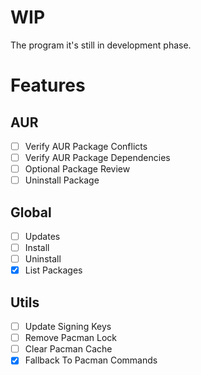 # WIP
The program it's still in development phase.

# Features
## AUR
- [ ] Verify AUR Package Conflicts
- [ ] Verify AUR Package Dependencies
- [ ] Optional Package Review
- [ ] Uninstall Package

## Global
- [ ] Updates
- [ ] Install
- [ ] Uninstall
- [x] List Packages

## Utils
- [ ] Update Signing Keys
- [ ] Remove Pacman Lock
- [ ] Clear Pacman Cache
- [x] Fallback To Pacman Commands
